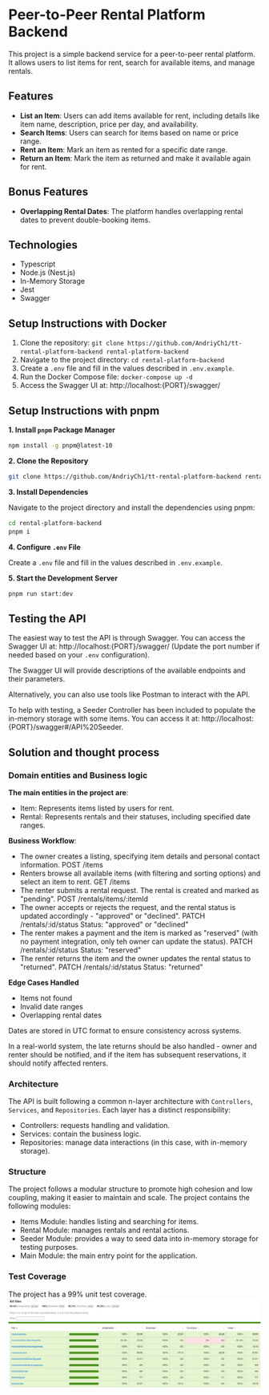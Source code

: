 
# Peer-to-Peer Rental Platform Backend

This project is a simple backend service for a peer-to-peer rental platform. It allows users to list items for rent, search for available items, and manage rentals. 

## Features
- **List an Item**: Users can add items available for rent, including details like item name, description, price per day, and availability.
- **Search Items**: Users can search for items based on name or price range.
- **Rent an Item**: Mark an item as rented for a specific date range.
- **Return an Item**: Mark the item as returned and make it available again for rent.

## Bonus Features
 - **Overlapping Rental Dates**: The platform handles overlapping rental dates to prevent double-booking items.

## Technologies
- Typescript
- Node.js (Nest.js)
- In-Memory Storage
- Jest
- Swagger

## Setup Instructions with Docker

1. Clone the repository: `git clone https://github.com/AndriyCh1/tt-rental-platform-backend rental-platform-backend`
2. Navigate to the project directory: `cd rental-platform-backend`
3. Create a `.env` file and fill in the values described in `.env.example`.
4. Run the Docker Compose file: `docker-compose up -d`
5. Access the Swagger UI at: http://localhost:{PORT}/swagger/

## Setup Instructions with pnpm
**1. Install `pnpm` Package Manager**

```bash
npm install -g pnpm@latest-10
```

**2. Clone the Repository**

```bash
git clone https://github.com/AndriyCh1/tt-rental-platform-backend rental-platform-backend
```

**3. Install Dependencies**

Navigate to the project directory and install the dependencies using pnpm:

```bash
cd rental-platform-backend
pnpm i
```

**4. Configure `.env` File**

Create a `.env` file and fill in the values described in `.env.example`.

**5. Start the Development Server**
```bash 
pnpm run start:dev
```

##  Testing the API

The easiest way to test the API is through Swagger. You can access the Swagger UI at: http://localhost:{PORT}/swagger/ (Update the port number if needed based on your `.env` configuration).

The Swagger UI will provide descriptions of the available endpoints and their parameters.

Alternatively, you can also use tools like Postman to interact with the API.

To help with testing, a Seeder Controller has been included to populate the in-memory storage with some items. You can access it at: http://localhost:{PORT}/swagger#/API%20Seeder.


## Solution and thought process

### Domain entities and Business logic
**The main entities in the project are**:

 - Item: Represents items listed by users for rent.
 - Rental: Represents rentals and their statuses, including specified date ranges.

**Business Workflow**:

- The owner creates a listing, specifying item details and personal contact information.
  POST /items
- Renters browse all available items (with filtering and sorting options) and select an item to rent.
  GET /items
- The renter submits a rental request. The rental is created and marked as "pending".
  POST /rentals/items/:itemId
- The owner accepts or rejects the request, and the rental status is updated accordingly - "approved" or "declined".
  PATCH /rentals/:id/status Status: "approved" or "declined"
- The renter makes a payment and the item is marked as "reserved" (with no payment integration, only teh owner can update the status).
  PATCH /rentals/:id/status Status: "reserved"
- The renter returns the item and the owner updates the rental status to "returned".
  PATCH /rentals/:id/status Status: "returned"

**Edge Cases Handled**

- Items not found
- Invalid date ranges
- Overlapping rental dates

Dates are stored in UTC format to ensure consistency across systems.

In a real-world system, the late returns should be also handled - owner and renter should be notified, and if the item has subsequent reservations, it should notify affected renters.

### Architecture  

The API is built following a common n-layer architecture with `Controllers`, `Services`, and `Repositories`. Each layer has a distinct responsibility: 
- Controllers: requests handling and validation.
- Services: contain the business logic.
- Repositories: manage data interactions (in this case,  with in-memory storage).

### Structure

The project follows a modular structure to promote high cohesion and low coupling, making it easier to maintain and scale. The project contains the following modules:

- Items Module: handles listing and searching for items.
- Rental Module: manages rentals and rental actions.
- Seeder Module: provides a way to seed data into in-memory storage for testing purposes.
- Main Module: the main entry point for the application.

### Test Coverage

The project has a 99% unit test coverage.
![Unit Test Coverage](./public/unit-test-coverage.png)